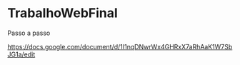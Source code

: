 # TrabalhoWebFinal

Passo a passo

https://docs.google.com/document/d/1I1nqDNwrWx4GHRxX7aRhAaK1W7SbJG1a/edit
